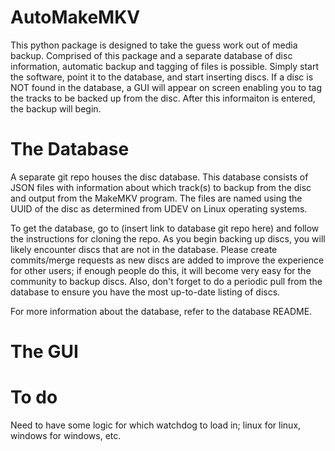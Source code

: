 # AutoMakeMKV

This python package is designed to take the guess work out of media backup.
Comprised of this package and a separate database of disc information, automatic backup and tagging of files is possible.
Simply start the software, point it to the database, and start inserting discs.
If a disc is NOT found in the database, a GUI will appear on screen enabling you to tag the tracks to be backed up from the disc.
After this informaiton is entered, the backup will begin.

# The Database

A separate git repo houses the disc database.
This database consists of JSON files with information about which track(s) to backup from the disc and output from the MakeMKV program.
The files are named using the UUID of the disc as determined from UDEV on Linux operating systems.

To get the database, go to (insert link to database git repo here) and follow the instructions for cloning the repo.
As you begin backing up discs, you will likely encounter discs that are not in the database.
Please create commits/merge requests as new discs are added to improve the experience for other users; if enough people do this, it will become very easy for the community to backup discs.
Also, don't forget to do a periodic pull from the database to ensure you have the most up-to-date listing of discs.

For more information about the database, refer to the database README.

# The GUI

# To do
Need to have some logic for which watchdog to load in; linux for linux, windows
for windows, etc.
